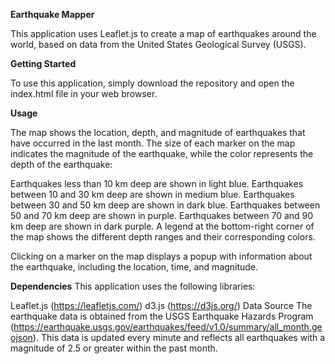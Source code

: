**Earthquake Mapper**


This application uses Leaflet.js to create a map of earthquakes around the world, based on data from the United States Geological Survey (USGS).



**Getting Started**

To use this application, simply download the repository and open the index.html file in your web browser.




**Usage**

The map shows the location, depth, and magnitude of earthquakes that have occurred in the last month. The size of each marker on the map indicates the magnitude of the earthquake, while the color represents the depth of the earthquake:

Earthquakes less than 10 km deep are shown in light blue.
Earthquakes between 10 and 30 km deep are shown in medium blue.
Earthquakes between 30 and 50 km deep are shown in dark blue.
Earthquakes between 50 and 70 km deep are shown in purple.
Earthquakes between 70 and 90 km deep are shown in dark purple.
A legend at the bottom-right corner of the map shows the different depth ranges and their corresponding colors.

Clicking on a marker on the map displays a popup with information about the earthquake, including the location, time, and magnitude.




**Dependencies**
This application uses the following libraries:

Leaflet.js (https://leafletjs.com/)
d3.js (https://d3js.org/)
Data Source
The earthquake data is obtained from the USGS Earthquake Hazards Program (https://earthquake.usgs.gov/earthquakes/feed/v1.0/summary/all_month.geojson). This data is updated every minute and reflects all earthquakes with a magnitude of 2.5 or greater within the past month.
